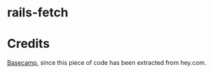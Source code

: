 # rails-fetch

# Credits

[Basecamp](https://github.com/basecamp), since this piece of code has been extracted from hey.com.